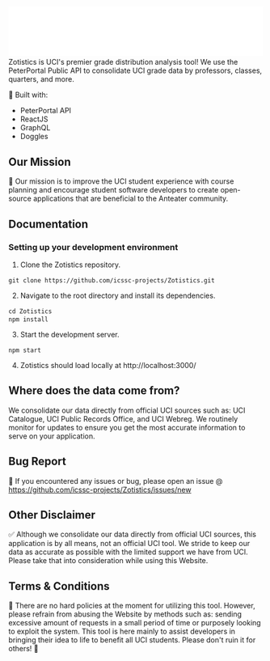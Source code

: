 [![zotistics](logo.png)](https://zotistics.com)
Zotistics is UCI's premier grade distribution analysis tool! We use the PeterPortal Public API to consolidate UCI grade data by professors, classes, quarters, and more.

🔨 Built with:
* PeterPortal API
* ReactJS
* GraphQL
* Doggles

## Our Mission
🎇 Our mission is to improve the UCI student experience with course planning and encourage student software developers to create open-source applications that are beneficial to the Anteater community.

## Documentation

### Setting up your development environment
1. Clone the Zotistics repository.

```
git clone https://github.com/icssc-projects/Zotistics.git
```

2. Navigate to the root directory and install its dependencies.
```
cd Zotistics
npm install
```
3. Start the development server.
```
npm start
```
4. Zotistics should load locally at http://localhost:3000/

## Where does the data come from?

We consolidate our data directly from official UCI sources such as: UCI Catalogue, UCI Public Records Office, and UCI Webreg. We routinely monitor for updates to ensure you get the most accurate information to serve on your application.

## Bug Report
🐞 If you encountered any issues or bug, please open an issue @ https://github.com/icssc-projects/Zotistics/issues/new


## Other Disclaimer
✅ Although we consolidate our data directly from official UCI sources, this application is by all means, not an official UCI tool. We stride to keep our data as accurate as possible with the limited support we have from UCI. Please take that into consideration while using this Website.

## Terms & Conditions
📜 There are no hard policies at the moment for utilizing this tool. However, please refrain from abusing the Website by methods such as: sending excessive amount of requests in a small period of time or purposely looking to exploit the system. This tool is here mainly to assist developers in bringing their idea to life to benefit all UCI students. Please don't ruin it for others! 🙂
